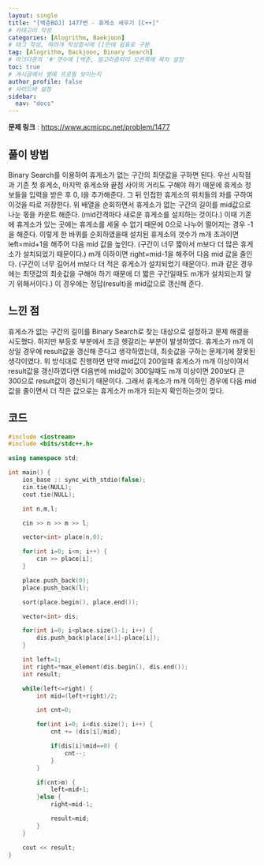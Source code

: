 ```yaml
---
layout: single
title: "[백준BOJ] 1477번 - 휴게소 세우기 [C++]"
# 카테고리 작성
categories: [Alogrithm, Baekjoon]
# 태그 작성, 여려개 작성할시에 []안에 쉼표로 구분
tag: [Alogrithm, Backjoon, Binary Search]
# 마크다운의 '#'갯수에 [백준, 알고리즘따라 오른쪽에 목차 설정
toc: true
# 게시글에서 옆에 프로필 보이는지
author_profile: false
# 사이드바 설정
sidebar:
  nav: "docs"
---
```


**문제 링크** : <https://www.acmicpc.net/problem/1477>

## 풀이 방법

Binary Search를 이용하여 휴게소가 없는 구간의 최댓값을 구하면 된다.
우선 시작점과 기존 첫 휴게소, 마지막 휴게소와 끝점 사이의 거리도 구해야 하기 때문에
휴게소 정보들을 입력을 받은 후 0, l을 추가해준다.
그 뒤 인접한 휴게소의 위치들의 차를 구하여 이것을 따로 저장한다.
위 배열을 순회하면서 휴게소가 없는 구간의 길이를 mid값으로 나눈 몫을 카운트 해준다.
(mid간격마다 새로운 휴게소를 설치하는 것이다.)
이때 기존에 휴게소가 있는 곳에는 휴게소를 세울 수 없기 때문에 0으로 나누어 떨어지는 경우 -1을 해준다.
이렇게 한 바퀴를 순회하였을때 설치된 휴게소의 갯수가
m개 초과이면 left=mid+1을 해주어 다음 mid 값을 높인다.
(구간이 너무 짧아서 m보다 더 많은 휴게소가 설치되었기 때문이다.)
m개 이하이면 right=mid-1을 해주어 다음 mid 값을 줄인다.
(구간이 너무 길어서 m보다 더 적은 휴게소가 설치되었기 때문이다.
m과 같은 경우에는 최댓값의 최솟값을 구해야 하기 때문에 더 짧은 구간일때도 m개가 설치되는지 알기 위해서이다.)
이 경우에는 정답(result)을 mid값으로 갱신해 준다.

## 느낀 점

휴게소가 없는 구간의 길이를 Binary Search로 찾는 대상으로 설정하고 문제 해결을 시도했다.
하지만 부등호 부분에서 조금 헷갈리는 부분이 발생하였다.
휴게소가 m개 이상일 경우에 result값을 갱신해 준다고 생각하였는데, 최솟값을 구하는 문제기에 잘못된 생각이였다.
위 방식대로 진행하면 만약 mid값이 200일때 휴게소가 m개 이상이여서 result값을 갱신하였다면
다음번에 mid값이 300일때도 m개 이상이면 200보다 큰 300으로 result값이 갱신되기 때문이다.
그래서 휴게소가 m개 이하인 경우에 다음 mid값을 줄이면서 더 작은 값으로는 휴게소가 m개가 되는지 확인하는것이 맞다.

## 코드

```c++
#include <iostream>
#include <bits/stdc++.h>

using namespace std;

int main() {
	ios_base :: sync_with_stdio(false);
	cin.tie(NULL);
	cout.tie(NULL);

	int n,m,l;

	cin >> n >> m >> l;

	vector<int> place(n,0);

	for(int i=0; i<n; i++) {
		cin >> place[i];
	}

	place.push_back(0);
	place.push_back(l);

	sort(place.begin(), place.end());

	vector<int> dis;

	for(int i=0; i<place.size()-1; i++) {
		dis.push_back(place[i+1]-place[i]);
	}

	int left=1;
	int right=*max_element(dis.begin(), dis.end());
	int result;

	while(left<=right) {
		int mid=(left+right)/2;

		int cnt=0;

		for(int i=0; i<dis.size(); i++) {
			cnt += (dis[i]/mid);

			if(dis[i]%mid==0) {
				cnt--;
			}
		}

		if(cnt>m) {
			left=mid+1;
		}else {
			right=mid-1;

			result=mid;
		}
	}

	cout << result;
}
```
